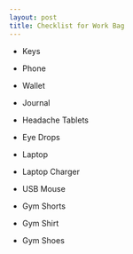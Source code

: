 ```yaml
---
layout: post
title: Checklist for Work Bag
---
```


- Keys
- Phone
- Wallet
- Journal
- Headache Tablets
- Eye Drops

- Laptop
- Laptop Charger
- USB Mouse

- Gym Shorts
- Gym Shirt
- Gym Shoes